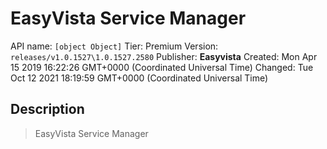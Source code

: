 # EasyVista Service Manager
API name: `[object Object]`
Tier: Premium
Version: `releases/v1.0.1527\1.0.1527.2580`
Publisher: **Easyvista**
Created: Mon Apr 15 2019 16:22:26 GMT+0000 (Coordinated Universal Time)
Changed: Tue Oct 12 2021 18:19:59 GMT+0000 (Coordinated Universal Time)

## Description
> EasyVista Service Manager
